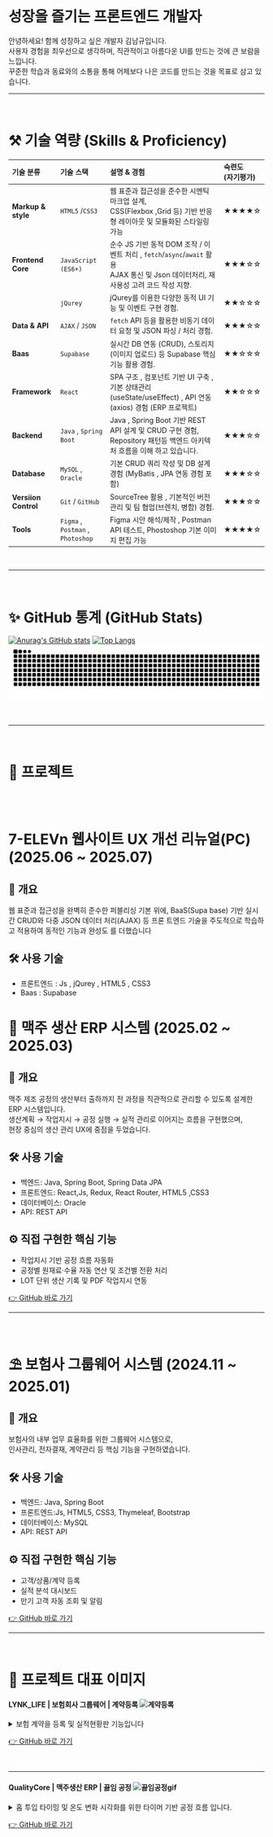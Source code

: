 # 성장을 즐기는 프론트엔드 개발자
안녕하세요! 함께 성장하고 싶은 개발자 김남규입니다. <br>
사용자 경험을 최우선으로 생각하며, 직관적이고 아름다운 UI를 만드는 것에 큰 보람을 느낍니다. <br>
꾸준한 학습과 동료와의 소통을 통해 어제보다 나은 코드를 만드는 것을 목표로 삼고 있습니다. 

<hr><br>

# ⚒️ 기술 역량 (Skills & Proficiency)

|기술 분류 | 기술 스택| 설명 & 경험| 숙련도 <br>(자기평가)|
| :-----------------------------| :-------------------| :-------------------------------------------------------------| :----------------|
|**Markup & style** | `HTML5` /`CSS3`   |  웹 표준과 접근성을 준수한 시멘틱 마크업 설계, <br> CSS(Flexbox ,Grid 등) 기반 반응형 레이아웃 및 모듈화된 스타일링 가능 |  ★★★★☆ |
|**Frontend Core**| `JavaScript (ES6+)` |  순수 JS 기반 동적 DOM 조작 / 이벤트 처리 , `fetch`/`async`/`await` 활용 <br> AJAX 통신 및 Json 데이터처리, 재사용성 고려 코드 작성 지향. |  ★★★☆☆ |
|                 | `jQurey` | jQurey를 이용한 다양한 동적 UI 기능 및 이벤트 구현 경험. | ★★☆☆☆ |
|**Data & API**| `AJAX` / `JSON` | `fetch` API 등을 활용한 비동기 데이터 요청 및 JSON 파싱 / 처리 경험. |★★★☆☆ |
|**Baas**| `Supabase` | 실시간 DB 연동 (CRUD), 스토리지 (이미지 업로드) 등 Supabase 핵심 기능 활용 경험. |★★☆☆☆ |
|**Framework**|`React` | SPA 구조 , 컴포넌트 기반 UI 구축 ,기본 상태관리 (useState/useEffect) , API 연동(axios) 경험 (ERP 프로젝트) |★★☆☆☆|
|**Backend**| `Java` , `Spring Boot`| Java , Spring Boot 기반 REST API 설계 및 CRUD 구현 경험, Repository 패턴등 백엔드 아키텍처 흐름을 이해 하고 있습니다. |★★★☆☆|
|**Database**| `MySQL` , `Oracle` | 기본 CRUD 쿼리 작성 및 DB 설계 경험 (MyBatis , JPA 연동 경험 포함) |★★★☆☆| 
|**Versiion Control**| `Git` / `GitHub` | SourceTree 활용 , 기본적인 버전 관리 및 팀 협업(브렌치, 병합) 경험. |★★★☆☆|
|**Tools**| `Figma` , `Postman` , `Photoshop` | Figma 시안 해석/제작 , Postman API 테스트, Phostoshop 기본 이미지 편집 가능 |★★★★☆|

<br/><hr/><br/>

# ✨ GitHub 통계 (GitHub Stats)

[![Anurag's GitHub stats](https://github-readme-stats.vercel.app/api?username=rlaskarb&show_icons=true&theme=radical)](https://github.com/anuraghazra/github-readme-stats)
[![Top Langs](https://github-readme-stats.vercel.app/api/top-langs/?username=rlaskarb&layout=compact&theme=radical)](https://github.com/anuraghazra/github-readme-stats)
![snake animation](https://github.com/rlaskarb/rlaskarb/blob/output/github-contribution-grid-snake.svg) 

<br/><hr/><br/>

# 📂  프로젝트
<br> <br>

# 7-ELEVn 웹사이트 UX 개선 리뉴얼(PC) (2025.06 ~ 2025.07) 
## 📌 개요
웹 표준과 접근성을 완벽히 준수한 퍼블리싱 기본 위에, BaaS(Supa
base) 기반 실시간 CRUD와 다중 JSON 데이터 처리(AJAX) 등 프론
트엔드 기술을 주도적으로 학습하고 적용하여 동적인 기능과 완성도
를 더했습니다

## 🛠 사용 기술
- 프론트엔드 : Js , jQurey , HTML5 , CSS3
- Baas : Supabase 

# 🍺 맥주 생산 ERP 시스템 (2025.02 ~ 2025.03)
## 📌 개요
맥주 제조 공정의 생산부터 출하까지 전 과정을 직관적으로 관리할 수 있도록 설계한 ERP 시스템입니다.  
생산계획 → 작업지시 → 공정 실행 → 실적 관리로 이어지는 흐름을 구현했으며,  
현장 중심의 생산 관리 UX에 중점을 두었습니다.

## 🛠 사용 기술
- 백엔드: Java, Spring Boot, Spring Data JPA
- 프론트엔드: React,Js, Redux, React Router, HTML5 ,CSS3
- 데이터베이스: Oracle
- API: REST API

## ⚙️ 직접 구현한 핵심 기능
- 작업지시 기반 공정 흐름 자동화  
- 공정별 원재료·수율 자동 연산 및 조건별 전환 처리  
- LOT 단위 생산 기록 및 PDF 작업지시 연동

[👉 GitHub 바로 가기 ](https://github.com/rlaskarb/QualityCore)  

<hr/> <br/>


# ⛱️ 보험사 그룹웨어 시스템 (2024.11 ~ 2025.01)

## 📌 개요
보험사의 내부 업무 효율화를 위한 그룹웨어 시스템으로,  
인사관리, 전자결재, 계약관리 등 핵심 기능을 구현하였습니다.

## 🛠 사용 기술
- 백엔드: Java, Spring Boot
- 프론트엔드:Js, HTML5, CSS3, Thymeleaf, Bootstrap
- 데이터베이스: MySQL
- API: REST API

## ⚙️ 직접 구현한 핵심 기능
- 고객/상품/계약 등록
- 실적 분석 대시보드
- 만기 고객 자동 조회 및 알림
  
[👉 GitHub 바로 가기](https://github.com/rlaskarb/LYNK_LIFE)

<hr/> <br/>

##

# 📸 프로젝트 대표 이미지


#### LYNK_LIFE | 보험회사 그룹웨어 | 계약등록 ![계약등록](https://github.com/user-attachments/assets/c66060b3-a93c-47b9-8061-1d6b2e305aa6)
<details>
<summary>보험 계약을 등록 및 실적현황판 기능입니다</summary>

  <br/>
  
📄 보험 계약을 등록하는 기능입니다.  
사전에 등록된 **상품 정보, 고객 정보, 설계사 정보**를 불러와  
작업자가 직접 입력하는 실수를 최소화하고,  
등록된 계약은 **홈 화면 실적 현황판에 실시간으로 반영**되어  
**계약 금액과 계약 건수**를 바로 확인할 수 있습니다.

</details>

[👉 GitHub 바로 가기](https://github.com/rlaskarb/LYNK_LIFE)

<br/><hr/>

#### QualityCore | 맥주생산 ERP | 끓임 공정 ![끓임공정gif](https://github.com/user-attachments/assets/cb385815-b42e-4291-8ce5-40462a2a9556)
<details>
<summary>홉 투입 타이밍 및 온도 변화 시각화를 위한 타이머 기반 공정 흐름 입니다.</summary>

  <br/> 

🔥 끓임공정은 여과된 맥즙에 홉을 투입한 후, 고온에서 끓이는 단계입니다.

공정은 설정된 온도에 도달하면 모달창이 표시되며, 사용자가 확인하면 끓임공정이 시작됩니다.<br/>
온도 변화는 타이머 기반 구조로 설계되어, 끓임 설비의 온도 변화를 실시간으로 시각화할 수 있도록 구성했습니다.<br/>

초기 워트량은 **여과공정에서 최종 회수된 워트량을 기준** 으로 자동 설정되며,<br/>
홉 투입 정보는 **작업지시서에 등록된 자재 정보를 기반** 으로 자동 불러옵니다.<br/>
첫 번째와 두 번째 홉의 투입량이 자동으로 입력되어, 작업자는 이를  확인할 수 있습니다.<br/>

끓임 종료 시, **끓임 손실량(초기 워트량의 5%)이 자동 계산되어 표시되며** ,<br/>
최종 끓임 후 워트량은 초기 워트량 - 끓임 손실량으로 실시간 산출되어 업데이트됩니다.<br/>

이 과정을 통해 작업자는 홉 투입 시점과 수율 변화 상황을 직관적으로 파악할 수 있습니다.

</details>

[👉 GitHub 바로 가기 ](https://github.com/rlaskarb/QualityCore)  

<br/>


